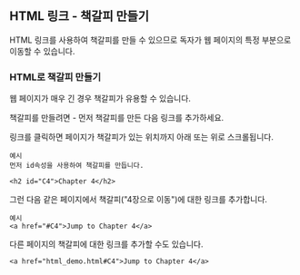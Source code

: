 ## HTML 링크 - 책갈피 만들기
HTML 링크를 사용하여 책갈피를 만들 수 있으므로 독자가 웹 페이지의 특정 부분으로 이동할 수 있습니다.

### HTML로 책갈피 만들기
웹 페이지가 매우 긴 경우 책갈피가 유용할 수 있습니다.

책갈피를 만들려면 - 먼저 책갈피를 만든 다음 링크를 추가하세요.

링크를 클릭하면 페이지가 책갈피가 있는 위치까지 아래 또는 위로 스크롤됩니다.

    예시
    먼저 id속성을 사용하여 책갈피를 만듭니다.

    <h2 id="C4">Chapter 4</h2>

그런 다음 같은 페이지에서 책갈피("4장으로 이동")에 대한 링크를 추가합니다.

    예시
    <a href="#C4">Jump to Chapter 4</a>
다른 페이지의 책갈피에 대한 링크를 추가할 수도 있습니다.

    <a href="html_demo.html#C4">Jump to Chapter 4</a>